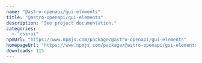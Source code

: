 ```yaml
---
name: "@astro-openapi/gui-elements"
title: "@astro-openapi/gui-elements"
description: "See project documentation."
categories:
  - "css+ui"
npmUrl: "https://www.npmjs.com/package/@astro-openapi/gui-elements"
homepageUrl: "https://www.npmjs.com/package/@astro-openapi/gui-elements"
downloads: 115
---
```

